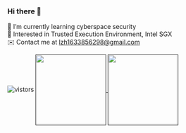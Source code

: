 ### Hi there 🤨
 
🏫  I’m currently learning cyberspace security  
🧐  Interested in Trusted Execution Environment, Intel SGX  
✉️  Contact me at lzh1633856298@gmail.com

<img src="https://visitor-badge.glitch.me/badge?page_id=EmisonLu" alt="vistors" />


<a href="">
  <img align="center" src="https://github-readme-stats.vercel.app/api?username=EmisonLu&include_all_commits=true&hide=contribs,prs&show_icons=true" height="160"/>
</a>

<a href="">
  <img align="center" src="https://github-readme-stats.vercel.app/api/top-langs/?username=EmisonLu&hide=HTML&layout=compact" height="160"/>
</a>

